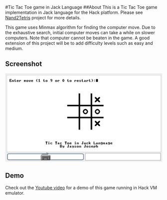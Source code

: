 #Tic Tac Toe game in Jack Language
##About
This is a Tic Tac Toe game implementation in Jack language for the Hack platform. Please see [Nand2Tetris](http://nand2tetris.org/) project for more details.

This game uses Minmax algorithm for finding the computer move. Due to the exhaustive search, initial computer moves can take a while on slower computers. Note that computer cannot be beaten in the game. A good extension of this project will be to add difficulty levels such as easy and medium.

## Screenshot
![Tic Tac Toe running in VM emulator](tic-tac-toe-jack.png)

## Demo
Check out the [Youtube video](https://www.youtube.com/watch?v=1picbaxgVfA) for a demo of this game running in Hack VM emulator.
